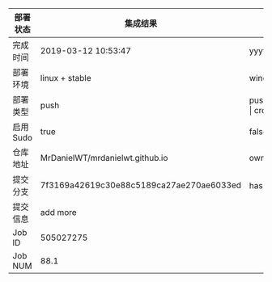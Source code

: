 部署状态 | 集成结果 | 参考值
---|---|---
完成时间 | 2019-03-12 10:53:47 | yyyy-mm-dd hh:mm:ss
部署环境 | linux + stable | window \| linux + stable
部署类型 | push | push \| pull_request \| api \| cron
启用Sudo | true | false \| true
仓库地址 | MrDanielWT/mrdanielwt.github.io | owner_name/repo_name
提交分支 | 7f3169a42619c30e88c5189ca27ae270ae6033ed | hash 16位
提交信息 | add more |
Job ID   | 505027275 |
Job NUM  | 88.1 |
